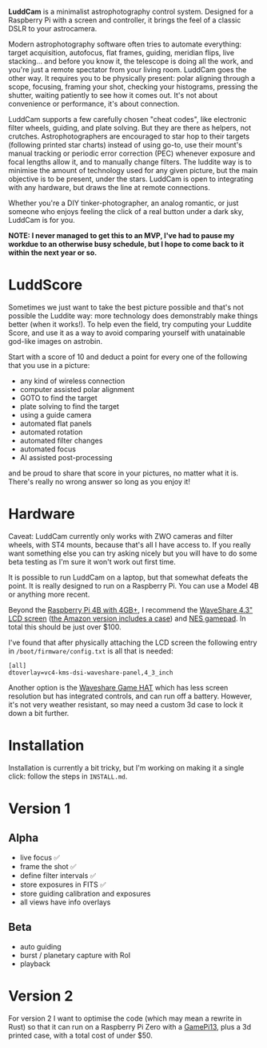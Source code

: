 **LuddCam** is a minimalist astrophotography control system. Designed for a Raspberry Pi with a screen and controller, it brings the feel of a classic DSLR to your astrocamera.

Modern astrophotography software often tries to automate everything: target acquisition, autofocus, flat frames, guiding, meridian flips, live stacking... and before you know it, the telescope is doing all the work, and you're just a remote spectator from your living room. LuddCam goes the other way. It requires you to be physically present: polar aligning through a scope, focusing, framing your shot, checking your histograms, pressing the shutter, waiting patiently to see how it comes out. It's not about convenience or performance, it's about connection.

LuddCam supports a few carefully chosen "cheat codes", like electronic filter wheels, guiding, and plate solving. But they are there as helpers, not crutches. Astrophotographers are encouraged to star hop to their targets (following printed star charts) instead of using go-to, use their mount's manual tracking or periodic error correction (PEC) whenever exposure and focal lengths allow it, and to manually change filters. The luddite way is to minimise the amount of technology used for any given picture, but the main objective is to be present, under the stars. LuddCam is open to integrating with any hardware, but draws the line at remote connections.

Whether you're a DIY tinker-photographer, an analog romantic, or just someone who enjoys feeling the click of a real button under a dark sky, LuddCam is for you.

**NOTE: I never managed to get this to an MVP, I've had to pause my workdue to an otherwise busy schedule, but I hope to come back to it within the next year or so.**

# LuddScore

Sometimes we just want to take the best picture possible and that's not possible the Luddite way: more technology does demonstrably make things better (when it works!). To help even the field, try computing your Luddite Score, and use it as a way to avoid comparing yourself with unatainable god-like images on astrobin.

Start with a score of 10 and deduct a point for every one of the following that you use in a picture:

- any kind of wireless connection
- computer assisted polar alignment
- GOTO to find the target
- plate solving to find the target
- using a guide camera
- automated flat panels
- automated rotation
- automated filter changes
- automated focus
- AI assisted post-processing

and be proud to share that score in your pictures, no matter what it is. There's really no wrong answer so long as you enjoy it!

# Hardware

Caveat: LuddCam currently only works with ZWO cameras and filter wheels, with ST4 mounts, because that's all I have access to. If you really want something else you can try asking nicely but you will have to do some beta testing as I'm sure it won't work out first time.

It is possible to run LuddCam on a laptop, but that somewhat defeats the point. It is really designed to run on a Raspberry Pi. You can use a Model 4B or anything more recent.

Beyond the [Raspberry Pi 4B with 4GB+](https://thepihut.com/products/raspberry-pi-starter-kit?variant=20336446079038), I recommend the [WaveShare 4.3" LCD screen](https://thepihut.com/products/4-3-dsi-capacitive-touchscreen-display-for-raspberry-pi-800x480) ([the Amazon version includes a case](https://www.amazon.co.uk/dp/B09B29T8YF)) and [NES gamepad](https://thepihut.com/products/nes-style-raspberry-pi-compatible-usb-gamepad-controller). In total this should be just over $100.

I've found that after physically attaching the LCD screen the following entry in `/boot/firmware/config.txt` is all that is needed:

```
[all]
dtoverlay=vc4-kms-dsi-waveshare-panel,4_3_inch
```

Another option is the [Waveshare Game HAT](https://www.amazon.co.uk/dp/B07G57BC3R) which has less screen resolution but has integrated controls, and can run off a battery. However, it's not very weather resistant, so may need a custom 3d case to lock it down a bit further.

# Installation

Installation is currently a bit tricky, but I'm working on making it a single click: follow the steps in `INSTALL.md`.

# Version 1

## Alpha

- live focus ✅
- frame the shot ✅
- define filter intervals ✅
- store exposures in FITS ✅
- store guiding calibration and exposures
- all views have info overlays

## Beta

- auto guiding
- burst / planetary capture with RoI
- playback

# Version 2

For version 2 I want to optimise the code (which may mean a rewrite in Rust) so that it can run on a Raspberry Pi Zero with a [GamePi13](https://thepihut.com/products/gamepi13-1-3-lcd-game-console-for-raspberry-pi-240-x240), plus a 3d printed case, with a total cost of under $50.

